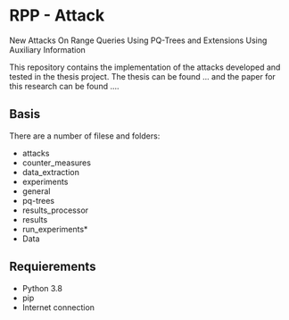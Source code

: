 # RPP - Attack
New Attacks On Range Queries Using PQ-Trees and Extensions Using Auxiliary Information

This repository contains the implementation of the attacks developed and tested in the thesis project. 
The thesis can be found ... and the paper for this research can be found ....

## Basis 
There are a number of filese and folders:
- attacks
- counter_measures
- data_extraction
- experiments
- general
- pq-trees
- results_processor
- results
- run_experiments*
- Data

## Requierements
- Python 3.8
- pip
- Internet connection
